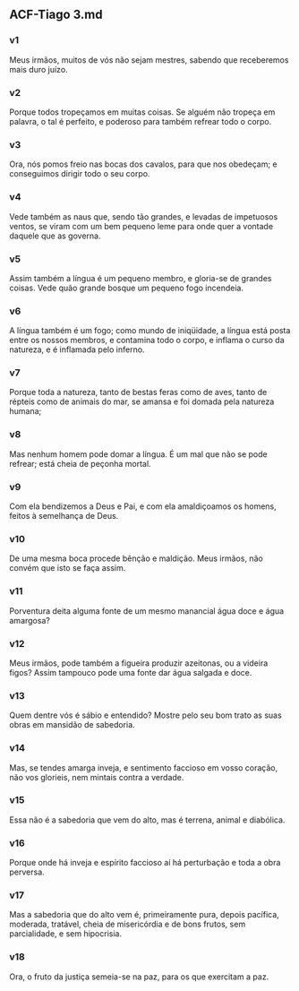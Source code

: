## ACF-Tiago 3.md
### v1
 Meus irmãos, muitos de vós não sejam mestres, sabendo que receberemos mais duro juízo.
### v2
 Porque todos tropeçamos em muitas coisas. Se alguém não tropeça em palavra, o tal é perfeito, e poderoso para também refrear todo o corpo.
### v3
 Ora, nós pomos freio nas bocas dos cavalos, para que nos obedeçam; e conseguimos dirigir todo o seu corpo.
### v4
 Vede também as naus que, sendo tão grandes, e levadas de impetuosos ventos, se viram com um bem pequeno leme para onde quer a vontade daquele que as governa.
### v5
 Assim também a língua é um pequeno membro, e gloria-se de grandes coisas. Vede quão grande bosque um pequeno fogo incendeia.
### v6
 A língua também é um fogo; como mundo de iniqüidade, a língua está posta entre os nossos membros, e contamina todo o corpo, e inflama o curso da natureza, e é inflamada pelo inferno.
### v7
 Porque toda a natureza, tanto de bestas feras como de aves, tanto de répteis como de animais do mar, se amansa e foi domada pela natureza humana;
### v8
 Mas nenhum homem pode domar a língua. É um mal que não se pode refrear; está cheia de peçonha mortal.
### v9
 Com ela bendizemos a Deus e Pai, e com ela amaldiçoamos os homens, feitos à semelhança de Deus.
### v10
 De uma mesma boca procede bênção e maldição. Meus irmãos, não convém que isto se faça assim.
### v11
 Porventura deita alguma fonte de um mesmo manancial água doce e água amargosa?
### v12
 Meus irmãos, pode também a figueira produzir azeitonas, ou a videira figos? Assim tampouco pode uma fonte dar água salgada e doce.
### v13
 Quem dentre vós é sábio e entendido? Mostre pelo seu bom trato as suas obras em mansidão de sabedoria.
### v14
 Mas, se tendes amarga inveja, e sentimento faccioso em vosso coração, não vos glorieis, nem mintais contra a verdade.
### v15
 Essa não é a sabedoria que vem do alto, mas é terrena, animal e diabólica.
### v16
 Porque onde há inveja e espírito faccioso aí há perturbação e toda a obra perversa.
### v17
 Mas a sabedoria que do alto vem é, primeiramente pura, depois pacífica, moderada, tratável, cheia de misericórdia e de bons frutos, sem parcialidade, e sem hipocrisia.
### v18
 Ora, o fruto da justiça semeia-se na paz, para os que exercitam a paz.
